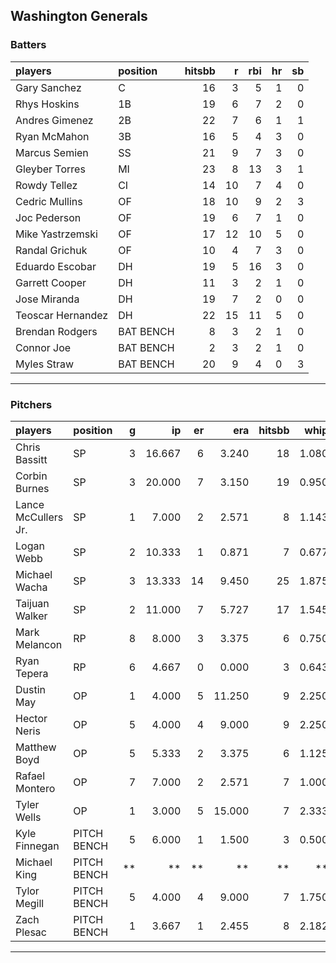 ## Washington Generals

### Batters

 
|players           |position  | hitsbb|  r| rbi| hr| sb| 
|:-----------------|:---------|------:|--:|---:|--:|--:| 
|Gary Sanchez      |C         |     16|  3|   5|  1|  0| 
|Rhys Hoskins      |1B        |     19|  6|   7|  2|  0| 
|Andres Gimenez    |2B        |     22|  7|   6|  1|  1| 
|Ryan McMahon      |3B        |     16|  5|   4|  3|  0| 
|Marcus Semien     |SS        |     21|  9|   7|  3|  0| 
|Gleyber Torres    |MI        |     23|  8|  13|  3|  1| 
|Rowdy Tellez      |CI        |     14| 10|   7|  4|  0| 
|Cedric Mullins    |OF        |     18| 10|   9|  2|  3| 
|Joc Pederson      |OF        |     19|  6|   7|  1|  0| 
|Mike Yastrzemski  |OF        |     17| 12|  10|  5|  0| 
|Randal Grichuk    |OF        |     10|  4|   7|  3|  0| 
|Eduardo Escobar   |DH        |     19|  5|  16|  3|  0| 
|Garrett Cooper    |DH        |     11|  3|   2|  1|  0| 
|Jose Miranda      |DH        |     19|  7|   2|  0|  0| 
|Teoscar Hernandez |DH        |     22| 15|  11|  5|  0| 
|Brendan Rodgers   |BAT BENCH |      8|  3|   2|  1|  0| 
|Connor Joe        |BAT BENCH |      2|  3|   2|  1|  0| 
|Myles Straw       |BAT BENCH |     20|  9|   4|  0|  3| 


* * *

### Pitchers

 
|players             |position    |  g|     ip| er|    era| hitsbb|  whip| so|  w| sv| 
|:-------------------|:-----------|--:|------:|--:|------:|------:|-----:|--:|--:|--:| 
|Chris Bassitt       |SP          |  3| 16.667|  6|  3.240|     18| 1.080| 12|  2|  0| 
|Corbin Burnes       |SP          |  3| 20.000|  7|  3.150|     19| 0.950| 19|  2|  0| 
|Lance McCullers Jr. |SP          |  1|  7.000|  2|  2.571|      8| 1.143|  8|  1|  0| 
|Logan Webb          |SP          |  2| 10.333|  1|  0.871|      7| 0.677| 12|  2|  0| 
|Michael Wacha       |SP          |  3| 13.333| 14|  9.450|     25| 1.875| 12|  0|  0| 
|Taijuan Walker      |SP          |  2| 11.000|  7|  5.727|     17| 1.545| 11|  0|  0| 
|Mark Melancon       |RP          |  8|  8.000|  3|  3.375|      6| 0.750|  1|  0|  1| 
|Ryan Tepera         |RP          |  6|  4.667|  0|  0.000|      3| 0.643|  7|  1|  3| 
|Dustin May          |OP          |  1|  4.000|  5| 11.250|      9| 2.250|  4|  0|  0| 
|Hector Neris        |OP          |  5|  4.000|  4|  9.000|      9| 2.250|  6|  1|  0| 
|Matthew Boyd        |OP          |  5|  5.333|  2|  3.375|      6| 1.125|  4|  1|  0| 
|Rafael Montero      |OP          |  7|  7.000|  2|  2.571|      7| 1.000|  9|  1|  1| 
|Tyler Wells         |OP          |  1|  3.000|  5| 15.000|      7| 2.333|  3|  0|  0| 
|Kyle Finnegan       |PITCH BENCH |  5|  6.000|  1|  1.500|      3| 0.500| 10|  1|  2| 
|Michael King        |PITCH BENCH | **|     **| **|     **|     **|    **| **| **| **| 
|Tylor Megill        |PITCH BENCH |  5|  4.000|  4|  9.000|      7| 1.750|  3|  0|  0| 
|Zach Plesac         |PITCH BENCH |  1|  3.667|  1|  2.455|      8| 2.182|  1|  0|  0| 


* * *


